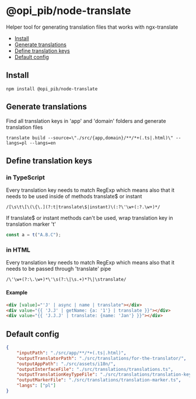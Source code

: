 # @opi_pib/node-translate

Helper tool for generating translation files that works with ngx-translate

-   [Install](#install)
-   [Generate translations](#generate-translations)
-   [Define translation keys](#define-translation-keys)
-   [Default config](#default-config)

## Install

```
npm install @opi_pib/node-translate
```

## Generate translations

Find all translation keys in 'app' and 'domain' folders and generate translation files

```console
translate build --source=\"./src/{app,domain}/**/*+(.ts|.html)\" --langs=pl --langs=en
```

## Define translation keys

### in TypeScript

Every translation key needs to match RegExp which means also that it needs to be used inside of methods translate\$ or instant

```
/[\s\t\[\(\{\.](?:t|translate\$|instant)\(:?\'\w+(:?.\w+)*/
```

If translate\$ or instant methods can't be used, wrap translation key in translation marker 't'

```typescript
const a = t("A.B.C");
```

### in HTML

Every translation key needs to match RegExp which means also that it needs to be passed through 'translate' pipe

```
/\'\w+(?:\.\w+)*\'\s(?:\|\s.+)*?\|\stranslate/
```

#### Example

```html
<div [value]="'J' | async | name | translate"></div>
<div value="{{ 'J.J' | getName: {a: '1'} | translate }}"></div>
<div value="{{ 'J.J.J' | translate: {name: 'Jan'} }}"></div>
```

## Default config

```json
{
	"inputPath": "./src/app/**/*+(.ts|.html)",
	"outputTranslatorPath": "./src/translations/for-the-translator/",
	"outputAppPath": "./src/assets/i18n/",
	"outputInterfaceFile": "./src/translations/translations.ts",
	"outputTranslationKeyTypeFile": "./src/translations/translation-key.ts",
	"outputMarkerFile": "./src/translations/translation-marker.ts",
	"langs": ["pl"]
}
```
